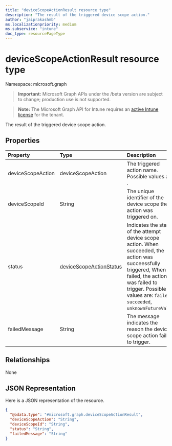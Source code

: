 ```yaml
---
title: "deviceScopeActionResult resource type"
description: "The result of the triggered device scope action."
author: "jaiprakashmb"
ms.localizationpriority: medium
ms.subservice: "intune"
doc_type: resourcePageType
---
```


# deviceScopeActionResult resource type

Namespace: microsoft.graph

> **Important:** Microsoft Graph APIs under the /beta version are subject to change; production use is not supported.

> **Note:** The Microsoft Graph API for Intune requires an [active Intune license](https://go.microsoft.com/fwlink/?linkid=839381) for the tenant.

The result of the triggered device scope action.

## Properties
|Property|Type|Description|
|:---|:---|:---|
|deviceScopeAction|deviceScopeAction|The triggered action name. Possible values are: .|
|deviceScopeId|String|The unique identifier of the device scope the action was triggered on.|
|status|[deviceScopeActionStatus](../resources/intune-devices-devicescopeactionstatus.md)|Indicates the status of the attempt device scope action. When succeeded, the action was succeessfully triggered, When failed, the action was failed to trigger. Possible values are: `failed`, `succeeded`, `unknownFutureValue`.|
|failedMessage|String|The message indicates the reason the device scope action failed to trigger.|

## Relationships
None

## JSON Representation
Here is a JSON representation of the resource.
<!-- {
  "blockType": "resource",
  "@odata.type": "microsoft.graph.deviceScopeActionResult"
}
-->
``` json
{
  "@odata.type": "#microsoft.graph.deviceScopeActionResult",
  "deviceScopeAction": "String",
  "deviceScopeId": "String",
  "status": "String",
  "failedMessage": "String"
}
```
